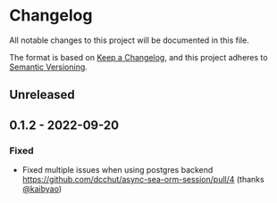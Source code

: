 # Changelog
All notable changes to this project will be documented in this file.

The format is based on [Keep a Changelog](https://keepachangelog.com/en/1.0.0/),
and this project adheres to [Semantic Versioning](https://semver.org/spec/v2.0.0.html).

## Unreleased

## 0.1.2 - 2022-09-20
### Fixed
- Fixed multiple issues when using postgres backend https://github.com/dcchut/async-sea-orm-session/pull/4 (thanks [@kaibyao](https://github.com/kaibyao))